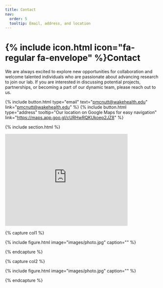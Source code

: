 ```yaml
---
title: Contact
nav:
  order: 5
  tooltip: Email, address, and location
---
```


# {% include icon.html icon="fa-regular fa-envelope" %}Contact

We are always excited to explore new opportunities for collaboration and welcome talented individuals who are passionate about advancing research to join our lab. If you are interested in discussing potential projects, partnerships, or becoming a part of our dynamic team, please reach out to us. 

{%
  include button.html
  type="email"
  text="pmcnutt@wakehealth.edu"
  link="pmcnutt@wakehealth.edu"
%}
{%
  include button.html
  type="address"
  tooltip="Our location on Google Maps for easy navigation"
  link="https://maps.app.goo.gl/cURHwRQKUkoep2JZ8"
%}

{% include section.html %}

<div class="google-maps">

<iframe src="https://www.google.com/maps/embed?pb=!1m14!1m8!1m3!1d12895.782959215436!2d-80.2399591!3d36.0948107!3m2!1i1024!2i768!4f13.1!3m3!1m2!1s0x8853ae5bad1c264b%3A0x698389952d5975bf!2sWake%20Forest%20Institute%20for%20Regenerative%20Medicine!5e0!3m2!1sen!2sus!4v1723662214859!5m2!1sen!2sus" width="400" height="300" style="border:0;" allowfullscreen="" loading="lazy" referrerpolicy="no-referrer-when-downgrade"></iframe>

</div>

{% capture col1 %}

{%
  include figure.html
  image="images/photo.jpg"
  caption=""
%}

{% endcapture %}

{% capture col2 %}

{%
  include figure.html
  image="images/photo.jpg"
  caption=""
%}

{% endcapture %}

